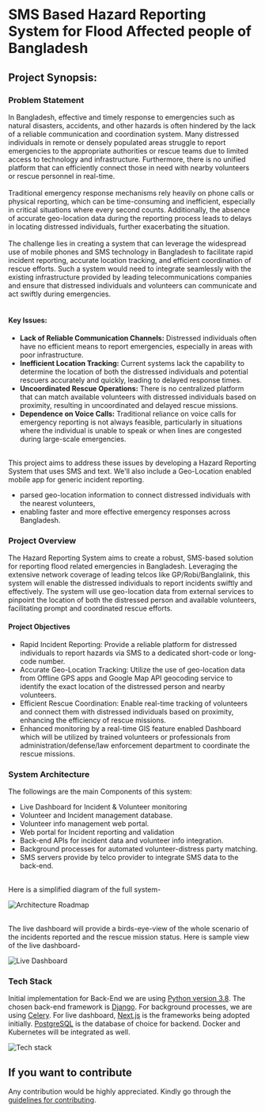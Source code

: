 # SMS Based Hazard Reporting System for Flood Affected people of Bangladesh


## Project Synopsis:

### Problem Statement
In Bangladesh, effective and timely response to emergencies such as natural disasters, accidents, and other hazards is 
often hindered by the lack of a reliable communication and coordination system. Many distressed individuals in remote 
or densely populated areas struggle to report emergencies to the appropriate authorities or rescue teams due to limited
access to technology and infrastructure. Furthermore, there is no unified platform that can efficiently connect those
in need with nearby volunteers or rescue personnel in real-time.<br><br>
Traditional emergency response mechanisms rely heavily on phone calls or physical reporting, which can be time-consuming
and inefficient, especially in critical situations where every second counts. Additionally, the absence of accurate 
geo-location data during the reporting process leads to delays in locating distressed individuals, 
further exacerbating the situation.<br><br>
The challenge lies in creating a system that can leverage the widespread use of mobile phones and SMS technology in 
Bangladesh to facilitate rapid incident reporting, accurate location tracking, and efficient coordination of 
rescue efforts. Such a system would need to integrate seamlessly with the existing infrastructure 
provided by leading telecommunications companies and ensure that distressed individuals and volunteers 
can communicate and act swiftly during emergencies.<br><br>
#### Key Issues:
- <b>Lack of Reliable Communication Channels:</b> Distressed individuals often have no efficient means 
to report emergencies, especially in areas with poor infrastructure.
- <b>Inefficient Location Tracking:</b> Current systems lack the capability to determine the location of both the distressed 
individuals and potential rescuers accurately and quickly, leading to delayed response times.
- <b>Uncoordinated Rescue Operations:</b> There is no centralized platform that can match available volunteers with 
distressed individuals based on proximity, resulting in uncoordinated and delayed rescue missions.
- <b>Dependence on Voice Calls:</b> Traditional reliance on voice calls for emergency reporting is not always feasible, 
particularly in situations where the individual is unable to speak or 
when lines are congested during large-scale emergencies.

<br>This project aims to address these issues by developing a Hazard Reporting System that uses SMS and text. We'll also 
include a Geo-Location enabled mobile app for generic incident reporting.
- parsed geo-location information to connect distressed individuals with the nearest volunteers, 
- enabling faster and more effective emergency responses across Bangladesh.<br>

### Project Overview
The Hazard Reporting System aims to create a robust, SMS-based solution for reporting flood related 
emergencies in Bangladesh. Leveraging the extensive network coverage of 
leading telcos like GP/Robi/Banglalink, 
this system will enable the distressed individuals to report incidents swiftly and effectively. 
The system will use geo-location data from external services to pinpoint the location of both the 
distressed person and available volunteers, facilitating prompt and coordinated rescue efforts.<br>

#### Project Objectives
- Rapid Incident Reporting: Provide a reliable platform for distressed individuals to report 
hazards via SMS to a dedicated short-code or long-code number.
- Accurate Geo-Location Tracking: Utilize the use of geo-location data from Offline GPS apps 
and Google Map API geocoding service to identify the exact location of the distressed person and nearby volunteers.
- Efficient Rescue Coordination: Enable real-time tracking of volunteers and connect them 
with distressed individuals based on proximity, enhancing the efficiency of rescue missions.
- Enhanced monitoring by a real-time GIS feature enabled Dashboard which will be utilized by 
trained volunteers or professionals from administration/defense/law enforcement department 
to coordinate the rescue missions.

### System Architecture

The followings are the main Components of this system:

- Live Dashboard for Incident & Volunteer monitoring
- Volunteer and Incident management database.
- Volunteer info management web portal.
- Web portal for Incident reporting and validation
- Back-end APIs for incident data and volunteer info integration.
- Background processes for automated volunteer-distress party matching.
- SMS servers provide by telco provider to integrate SMS data to the back-end.

<br>Here is a simplified diagram of the full system-

![Architecture Roadmap](https://github.com/skfarhad/hazard_reporting_system/blob/main/architecture_roadmap.jpg)

<br>The live dashboard will provide a birds-eye-view of the whole scenario
of the incidents reported and the rescue mission status.
Here is sample view of the live dashboard-

![Live Dashboard](https://github.com/skfarhad/hazard_reporting_system/blob/main/live_dashboard.jpeg)


### Tech Stack

Initial implementation for Back-End we are using 
[Python version 3.8](https://www.python.org/downloads/release/python-380/). 
The chosen back-end framework is [Django](https://www.djangoproject.com/). For background
processes, we are using [Celery](https://docs.celeryq.dev/). 
For live dashboard, [Next.js](https://nextjs.org/) is the frameworks being adopted initially. 
[PostgreSQL](https://www.postgresql.org/) is the database of choice for backend.
Docker and Kubernetes will be integrated as well.

![Tech stack](https://github.com/skfarhad/hazard_reporting_system/blob/main/HMS_tech_stack.jpg)

## If you want to contribute

Any contribution would be highly appreciated. Kindly go through the 
[guidelines for contributing](CONTRIBUTING.md).
